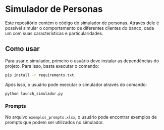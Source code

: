 # Simulador de Personas
Este repositório contém o código do simulador de personas. Através dele é possível simular o comportamento de diferentes clientes do banco, cada um com suas características e particularidades.

## Como usar
Para usar o simulador, primeiro o usuário deve instalar as dependências do projeto. Para isso, basta executar o comando:

```bash
pip install -r requirements.txt
```

Após isso, o usuário pode executar o simulador através do comando:

```bash
python launch_simulador.py
```

### Prompts
No arquivo `exemplos_prompts.xlsx`, o usuário pode encontrar exemplos de prompts que podem ser utilizados no simulador.